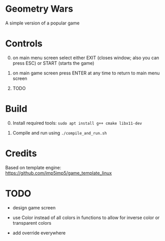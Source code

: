 # Geometry Wars

A simple version of a popular game

# Controls

0. on main menu screen select either EXIT (closes window; also you can press ESC) or START (starts the game)

1. on main game screen press ENTER at any time to return to main menu screen

2. TODO

# Build

0. Install required tools: `sudo apt install g++ cmake libx11-dev`

1. Compile and run using `./compile_and_run.sh`

# Credits

Based on template engine: https://github.com/imp5imp5/game_template_linux

# TODO

- design game screen


- use Color instead of all colors in functions to allow for inverse color or transparent colors

- add override everywhere
